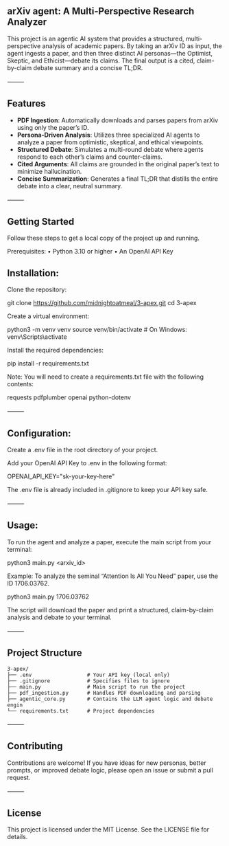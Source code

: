 ## arXiv agent: A Multi-Perspective Research Analyzer

This project is an agentic AI system that provides a structured, multi-perspective analysis of academic papers. By taking an arXiv ID as input, the agent ingests a paper, and then three distinct AI personas—the Optimist, Skeptic, and Ethicist—debate its claims. The final output is a cited, claim-by-claim debate summary and a concise TL;DR.

⸻

## Features

- **PDF Ingestion**: Automatically downloads and parses papers from arXiv using only the paper’s ID.  
- **Persona-Driven Analysis**: Utilizes three specialized AI agents to analyze a paper from optimistic, skeptical, and ethical viewpoints.  
- **Structured Debate**: Simulates a multi-round debate where agents respond to each other’s claims and counter-claims.  
- **Cited Arguments**: All claims are grounded in the original paper’s text to minimize hallucination.  
- **Concise Summarization**: Generates a final TL;DR that distills the entire debate into a clear, neutral summary.  

⸻

## Getting Started

Follow these steps to get a local copy of the project up and running.

Prerequisites:
	•	Python 3.10 or higher
	•	An OpenAI API Key

## Installation:

Clone the repository:

git clone https://github.com/midnightoatmeal/3-apex.git
cd 3-apex

Create a virtual environment:

python3 -m venv venv
source venv/bin/activate  # On Windows: venv\Scripts\activate

Install the required dependencies:

pip install -r requirements.txt

Note: You will need to create a requirements.txt file with the following contents:

requests
pdfplumber
openai
python-dotenv


⸻

## Configuration:

Create a .env file in the root directory of your project.

Add your OpenAI API Key to .env in the following format:

OPENAI_API_KEY="sk-your-key-here"

The .env file is already included in .gitignore to keep your API key safe.

⸻

## Usage:

To run the agent and analyze a paper, execute the main script from your terminal:

python3 main.py <arxiv_id>

Example:
To analyze the seminal “Attention Is All You Need” paper, use the ID 1706.03762.

python3 main.py 1706.03762

The script will download the paper and print a structured, claim-by-claim analysis and debate to your terminal.

⸻

## Project Structure
```
3-apex/
├── .env                  # Your API key (local only)
├── .gitignore            # Specifies files to ignore
├── main.py               # Main script to run the project
├── pdf_ingestion.py      # Handles PDF downloading and parsing
├── agentic_core.py       # Contains the LLM agent logic and debate engin
└── requirements.txt      # Project dependencies
```

⸻

## Contributing

Contributions are welcome!
If you have ideas for new personas, better prompts, or improved debate logic, please open an issue or submit a pull request.

⸻

## License

This project is licensed under the MIT License.
See the LICENSE file for details.